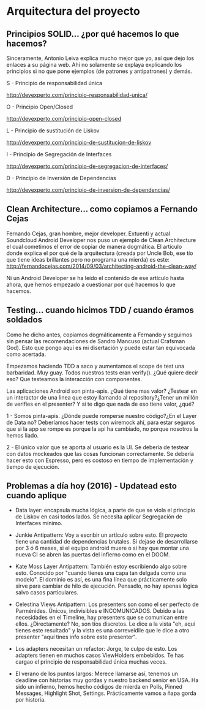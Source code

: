 # Arquitectura del proyecto

## Principios SOLID... ¿por qué hacemos lo que hacemos?

Sinceramente, Antonio Leiva explica mucho mejor que yo, así que dejo los enlaces a su página web.
Ahí no solamente se explaya explicando los principios si no que pone ejemplos (de patrones y antipatrones) y demás.

S - Principio de responsabilidad única

http://devexperto.com/principio-responsabilidad-unica/

O - Principio Open/Closed

http://devexperto.com/principio-open-closed

L - Principio de sustitución de Liskov

http://devexperto.com/principio-de-sustitucion-de-liskov

I - Principio de Segregación de Interfaces

http://devexperto.com/principio-de-segregacion-de-interfaces/

D - Principio de Inversión de Dependencias

http://devexperto.com/principio-de-inversion-de-dependencias/

## Clean Architecture... como copiamos a Fernando Cejas

Fernando Cejas, gran hombre, mejor developer. Extuenti y actual Soundcloud Android Developer nos puso un ejemplo
de Clean Architecture el cual cometimos el error de copiar de manera dogmática. El artículo donde explica
el por qué de la arquitectura (creada por Uncle Bob, ese tío que tiene ideas brillantes pero no programa una mierda)
es este: http://fernandocejas.com/2014/09/03/architecting-android-the-clean-way/

Ni un Android Developer se ha leído el contenido de ese artículo hasta ahora, que hemos empezado a cuestionar por qué
hacemos lo que hacemos.

## Testing... cuando hicimos TDD / cuando éramos soldados

Como he dicho antes, copiamos dogmáticamente a Fernando y seguimos sin pensar las recomendaciones de
Sandro Mancuso (actual Crafsman God). Esto que pongo aquí es mi disertación y puede estar tan equivocada
como acertada.

Empezamos haciendo TDD a saco y aumentamos el scope de test una barbaridad. Muy guay. Todos nuestros tests
eran verify(). ¿Qué quiere decir eso? Que testeamos la interacción con componentes.

Las aplicaciones Android son pinta-apis. ¿Qué tiene mas valor? ¿Testear en un interactor de una linea que
estoy llamando al repository?¿Tener un millón de verifies en el presenter? Y si te digo que nada de eso tiene valor, ¿qué?

1 - Somos pinta-apis. ¿Dónde puede romperse nuestro código?¿En el Layer de Data no? Deberíamos hacer tests
con wiremock ahí, para estar seguros que si la app se rompe es porque la api ha cambiado, no porque nosotros
la hemos liado.

2 - El único valor que se aporta al usuario es la UI. Se debería de testear con datos mockeados que las cosas funcionan correctamente.
Se debería hacer esto con Espresso, pero es costoso en tiempo de implementación y tiempo de ejecución.

## Problemas a día hoy (2016) - Updatead esto cuando aplique

- Data layer: encapsula mucha lógica, a parte de que se viola el principio de Liskov en casi todos lados. Se necesita
aplicar Segregación de Interfaces mínimo.

- Junkie Antipattern: Voy a escribir un artículo sobre esto. El proyecto tiene una cantidad de dependencias brutales.
Si dejase de desarrollarse por 3 ó 6 meses, si el equipo android muere o si hay que montar una nueva CI se abren las puertas
del infierno como en el DOOM.

- Kate Moss Layer Antipattern: También estoy escribiendo algo sobre esto. Conocido por "cuando tienes una capa tan delgada
como una modelo". El dominio es así, es una fina línea que prácticamente solo sirve para cambiar de hilo de ejecución. Pensadlo,
no hay apenas lógica salvo casos particulares.

- Celestina Views Antipattern: Los presenters son como el ser perfecto de Parménides. Únicos, indivisibles e INCOMUNICADOS.
Debido a las necesidades en el Timeline, hay presenters que se comunican entre ellos. ¿Directamente? No, son tíos discretos.
Le dice a la vista "eh, aqui tienes este resultado" y la vista es una correveidile que le dice a otro presenter
"aquí tines info sobre este presenter".

- Los adapters necesitan un refactor: Jorge, te culpo de esto. Los adapters tienen en muchos casos ViewHolders embebidos. Te has
cargao el principio de responsabilidad única muchas veces.

- El verano de los puntos largos: Merece llamarse así, tenemos un deadline con historias muy gordas y nuestro backend senior en USA.
Ha sido un infierno, hemos hecho códigos de mierda en Polls, Pinned Messages, Highlight Shot, Settings. Prácticamente vamos a ñapa gorda
por historia.